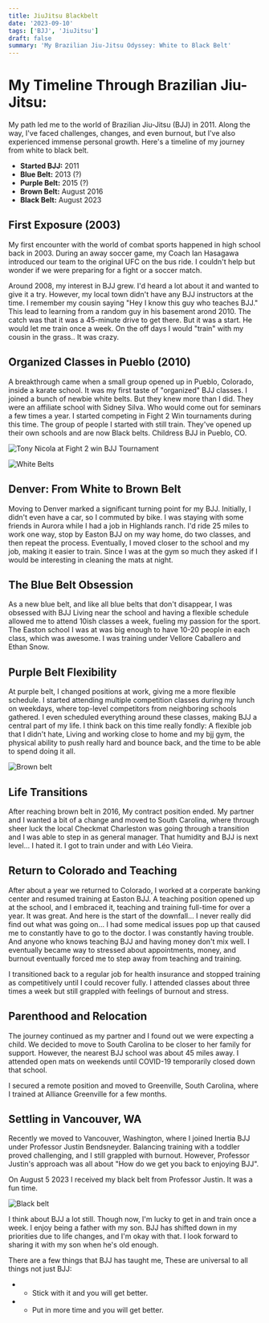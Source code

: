 ```yaml
---
title: JiuJitsu Blackbelt
date: '2023-09-10'
tags: ['BJJ', 'JiuJitsu']
draft: false
summary: 'My Brazilian Jiu-Jitsu Odyssey: White to Black Belt'
---
```


# My Timeline Through Brazilian Jiu-Jitsu:

My path led me to the world of Brazilian Jiu-Jitsu (BJJ) in 2011. Along the way, I've faced challenges, changes, and even burnout, but I've also experienced immense personal growth. Here's a timeline of my journey from white to black belt.

- **Started BJJ:** 2011
- **Blue Belt:** 2013 (?)
- **Purple Belt:** 2015 (?)
- **Brown Belt:** August 2016
- **Black Belt:** August 2023

## First Exposure (2003)

My first encounter with the world of combat sports happened in high school back in 2003. During an away soccer game, my Coach Ian Hasagawa introduced our team to the original UFC on the bus ride. I couldn't help but wonder if we were preparing for a fight or a soccer match.

Around 2008, my interest in BJJ grew. I'd heard a lot about it and wanted to give it a try. However, my local town didn't have any BJJ instructors at the time. I remember my cousin saying "Hey I know this guy who teaches BJJ." This lead to learning from a random guy in his basement arond 2010. The catch was that it was a 45-minute drive to get there. But it was a start. He would let me train once a week. On the off days I would "train" with my cousin in the grass.. It was crazy.

## Organized Classes in Pueblo (2010)

A breakthrough came when a small group opened up in Pueblo, Colorado, inside a karate school. It was my first taste of "organized" BJJ classes. I joined a bunch of newbie white belts. But they knew more than I did. They were an affiliate school with Sidney Silva. Who would come out for seminars a few times a year. I started competing in Fight 2 Win tournaments during this time. The group of people I started with still train. They've opened up their own schools and are now Black belts. Childress BJJ in Pueblo, CO.

![Tony Nicola at Fight 2 win BJJ Tournament](/static/images/WhiteBeltFight2Win.png)

![White Belts](/static/images/WhiteBeltSeminar.jpg)

## Denver: From White to Brown Belt

Moving to Denver marked a significant turning point for my BJJ. Initially, I didn't even have a car, so I commuted by bike. I was staying with some friends in Aurora while I had a job in Highlands ranch. I'd ride 25 miles to work one way, stop by Easton BJJ on my way home, do two classes, and then repeat the process. Eventually, I moved closer to the school and my job, making it easier to train. Since I was at the gym so much they asked if I would be interesting in cleaning the mats at night.


## The Blue Belt Obsession

As a new blue belt, and like all blue belts that don't disappear, I was obsessed with BJJ Living near the school and having a flexible schedule allowed me to attend 10ish classes a week, fueling my passion for the sport. The Easton school I was at was big enough to have 10-20 people in each class, which was awesome. I was training under Vellore Caballero and Ethan Snow.

## Purple Belt Flexibility

At purple belt, I changed positions at work, giving me a more flexible schedule. I started attending multiple competition classes during my lunch on weekdays, where top-level competitors from neighboring schools gathered. I even scheduled everything around these classes, making BJJ a central part of my life. I think back on this time really fondly: A flexible job that I didn't hate, Living and working close to home and my bjj gym, the physical ability to push really hard and bounce back, and the time to be able to spend doing it all. 

![Brown belt](/static/images/BrownBelt.jpg)
## Life Transitions

After reaching brown belt in 2016, My contract position ended. My partner and I wanted a bit of a change and moved to South Carolina, where through sheer luck the local Checkmat Charleston was going through a transition and I was able to step in as general manager. That humidity and BJJ is next level... I hated it. I got to train under and with Léo Vieira.

## Return to Colorado and Teaching

After about a year we returned to Colorado, I worked at a corperate banking center and resumed training at Easton BJJ. A teaching position opened up at the school, and I embraced it, teaching and training full-time for over a year. It was great. And here is the start of the downfall... I never really did find out what was going on... I had some medical issues pop up that caused me to constantly have to go to the doctor. I was constantly having trouble. And anyone who knows teaching BJJ and having money don't mix well. I eventually became way to stressed about appointments, money, and burnout eventually forced me to step away from teaching and training.

I transitioned back to a regular job for health insurance and stopped training as competitively until I could recover fully. I attended classes about three times a week but still grappled with feelings of burnout and stress.

## Parenthood and Relocation

The journey continued as my partner and I found out we were expecting a child. We decided to move to South Carolina to be closer to her family for support. However, the nearest BJJ school was about 45 miles away. I attended open mats on weekends until COVID-19 temporarily closed down that school.

I secured a remote position and moved to Greenville, South Carolina, where I trained at Alliance Greenville for a few months.

## Settling in Vancouver, WA

Recently we moved to Vancouver, Washington, where I joined Inertia BJJ under Professor Justin Bendsneyder. Balancing training with a toddler proved challenging, and I still grappled with burnout. However, Professor Justin's approach was all about "How do we get you back to enjoying BJJ". 

On August 5 2023 I received my black belt from Professor Justin. It was a fun time. 

![Black belt](/static/images/BlackBelt.jpg)

I think about BJJ a lot still. Though now, I'm lucky to get in and train once a week. I enjoy being a father with my son. BJJ has shifted down in my priorities due to life changes, and I'm okay with that. I look forward to sharing it with my son when he's old enough.

There are a few things that BJJ has taught me, These are universal to all things not just BJJ:
-    *   Stick with it and you will get better.
-    *   Put in more time and you will get better.
    

